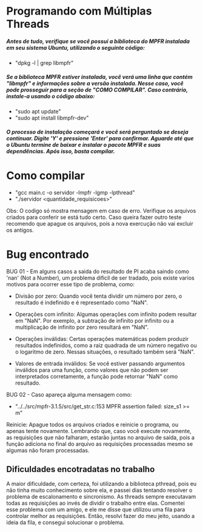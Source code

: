 # Programando com Múltiplas Threads
##### Antes de tudo, verifique se você possui a biblioteca do MPFR instalada em seu sistema Ubuntu, utilizando o seguinte código:
* "dpkg -l | grep libmpfr" 
##### Se a biblioteca MPFR estiver instalada, você verá uma linha que contém "libmpfr" e informações sobre a versão instalada. Nesse caso, você pode prosseguir para a seção de "COMO COMPILAR". Caso contrário, instale-a usando o código abaixo:
* "sudo apt update"
* "sudo apt install libmpfr-dev"
##### O processo de instalação começará e você será perguntado se deseja continuar. Digite 'Y' e pressione 'Enter' para confirmar. Aguarde até que o Ubuntu termine de baixar e instalar o pacote MPFR e suas dependências. Após isso, basta compilar.
# Como compilar
* "gcc main.c -o servidor -lmpfr -lgmp -lpthread"
* "./servidor <quantidade_requisicoes>"

Obs: O codigo só mostra mensagem em caso de erro. Verifique os arquivos criados para conferir se está tudo certo. 
Caso queira fazer outro teste recomendo que apague os arquivos, pois a nova exercução não vai excluir os antigos.

# Bug encontrado
BUG 01 - Em alguns casos a saida do resultado de PI acaba saindo como 'nan' (Not a Number), um problema dificil de ser tradado, pois existe varios motivos para ocorrer esse tipo de problema, como:

* Divisão por zero: Quando você tenta dividir um número por zero, o resultado é indefinido e é representado como "NaN".

* Operações com infinito: Algumas operações com infinito podem resultar em "NaN". Por exemplo, a subtração de infinito por infinito ou a multiplicação de infinito por zero resultará em "NaN".

* Operações inválidas: Certas operações matemáticas podem produzir resultados indefinidos, como a raiz quadrada de um número negativo ou o logaritmo de zero. Nessas situações, o resultado também será "NaN".

* Valores de entrada inválidos: Se você estiver passando argumentos inválidos para uma função, como valores que não podem ser interpretados corretamente, a função pode retornar "NaN" como resultado.

BUG 02 - Caso apareça alguma mensagem como: 

* "../../src/mpfr-3.1.5/src/get_str.c:153  MPFR assertion failed: size_s1 >= m"

Reinicie: Apague todos os arquivos criados e reinicie o programa, ou apenas tente novamente. Lembrando que, caso você execute novamente, as requisições que não falharam, estarão juntas no arquivo de saída, pois a função adiciona no final do arquivo as requisições processadas mesmo se algumas não foram processadas.

## Dificuldades encotradatas no trabalho
A maior dificuldade, com certeza, foi utilizando a biblioteca pthread, pois eu não tinha muito conhecimento sobre ela, e passei dias tentando resolver o problema de escalonamento e sincronismo. As threads sempre executavam todas as requisições ao invés de dividir o trabalho entre elas. Comentei esse problema com um amigo, e ele me disse que utilizou uma fila para controlar melhor as requisições. Então, resolvi fazer do meu jeito, usando a ideia da fila, e consegui solucionar o problema.
